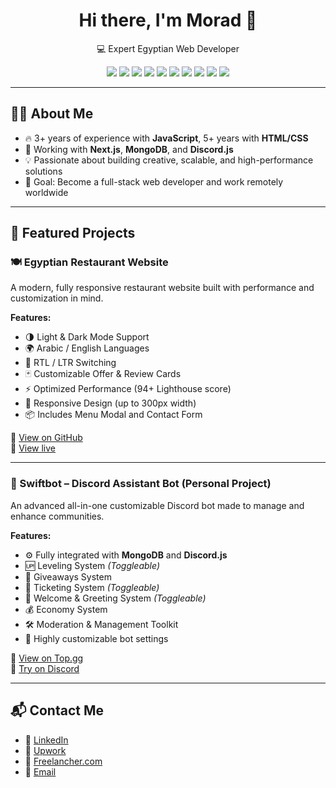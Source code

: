<h1 align="center">Hi there, I'm Morad 👋</h1>
<p align="center">
  💻 Expert Egyptian Web Developer
</p>

<p align="center">
  <img src="https://img.shields.io/badge/HTML5-E34F26?style=for-the-badge&logo=html5&logoColor=white" />
  <img src="https://img.shields.io/badge/CSS3-1572B6?style=for-the-badge" />
  <img src="https://img.shields.io/badge/Javascript-F7DF1E?style=for-the-badge&logo=javascript&logoColor=black" />
  <img src="https://img.shields.io/badge/MongoDB-47A248?style=for-the-badge&logo=mongodb&logoColor=white" />
  <img src="https://img.shields.io/badge/Next.js-000000?style=for-the-badge&logo=Next.js&logoColor=white" />
  <img src="https://img.shields.io/badge/Tailwind_CSS-06B6D4?style=for-the-badge&logo=tailwindcss&logoColor=white" />
  <img src="https://img.shields.io/badge/Discord.js-5865F2?style=for-the-badge&logo=discord&logoColor=white" />
  <img src="https://img.shields.io/badge/Git-F05032?style=for-the-badge&logo=git&logoColor=white" />
  <img src="https://img.shields.io/badge/GitHub-181717?style=for-the-badge&logo=github&logoColor=white" />
  <img src="https://img.shields.io/badge/REST_API-0053A3?style=for-the-badge&logo=graphql&logoColor=white" />
</p>

---

## 👨‍💻 About Me

- 🔥 3+ years of experience with **JavaScript**, 5+ years with **HTML/CSS**
- 🚀 Working with **Next.js**, **MongoDB**, and **Discord.js**
- 💡 Passionate about building creative, scalable, and high-performance solutions
- 🎯 Goal: Become a full-stack web developer and work remotely worldwide

---

## 🌟 Featured Projects

### 🍽️ Egyptian Restaurant Website

A modern, fully responsive restaurant website built with performance and customization in mind.

**Features:**
- 🌗 Light & Dark Mode Support
- 🌍 Arabic / English Languages
- 🔄 RTL / LTR Switching
- 🃏 Customizable Offer & Review Cards
- ⚡ Optimized Performance (94+ Lighthouse score)
- 📱 Responsive Design (up to 300px width)
- 📦 Includes Menu Modal and Contact Form

🔗 [View on GitHub](https://github.com/moradezzat/SEC-Restaurant)  
🔗 [View live](https://ssec.vercel.app)

---

### 🤖 Swiftbot – Discord Assistant Bot (Personal Project)

An advanced all-in-one customizable Discord bot made to manage and enhance communities.

**Features:**
- ⚙️ Fully integrated with **MongoDB** and **Discord.js**
- 🆙 Leveling System *(Toggleable)*
- 🎉 Giveaways System
- 🎫 Ticketing System *(Toggleable)*
- 👋 Welcome & Greeting System *(Toggleable)*
- 💰 Economy System
- 🛠️ Moderation & Management Toolkit
- 🔧 Highly customizable bot settings

🔗 [View on Top.gg](https://top.gg/bot/911221769627660298)  
🔗 [Try on Discord](https://discord.gg/TZxcHbDRM5)

---

## 📬 Contact Me
* 💼 [LinkedIn](https://www.linkedin.com/in/morad-ezzat-57b12135a/)
* 💼 [Upwork](https://www.upwork.com/freelancers/~01110e22bbbd41d224)
* 💼 [Freelancher.com](https://www.freelancer.com/u/moradezzat)
* 📧 [Email](mradalshymy426@gmail.com)
